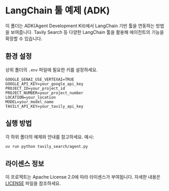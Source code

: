# LangChain 툴 예제 (ADK)

이 폴더는 ADK(Agent Development Kit)에서 LangChain 기반 툴을 연동하는 방법을 보여줍니다. Tavily Search 등 다양한 LangChain 툴을 활용해 에이전트의 기능을 확장할 수 있습니다.

## 환경 설정
상위 폴더의 `.env` 파일에 필요한 키를 설정하세요.

```
GOOGLE_GENAI_USE_VERTEXAI=TRUE
GOOGLE_API_KEY=your_google_api_key
PROJECT_ID=your_project_id
PROJECT_NUMBER=your_project_number
LOCATION=your_location
MODEL=your_model_name
TAVILY_API_KEY=your_tavily_api_key
```

## 실행 방법
각 하위 폴더의 예제와 안내를 참고하세요. 예시:

```bash
uv run python tavily_search/agent.py
```

## 라이센스 정보
이 프로젝트는 Apache License 2.0에 따라 라이센스가 부여됩니다. 자세한 내용은 [LICENSE](../../LICENSE) 파일을 참조하세요.
